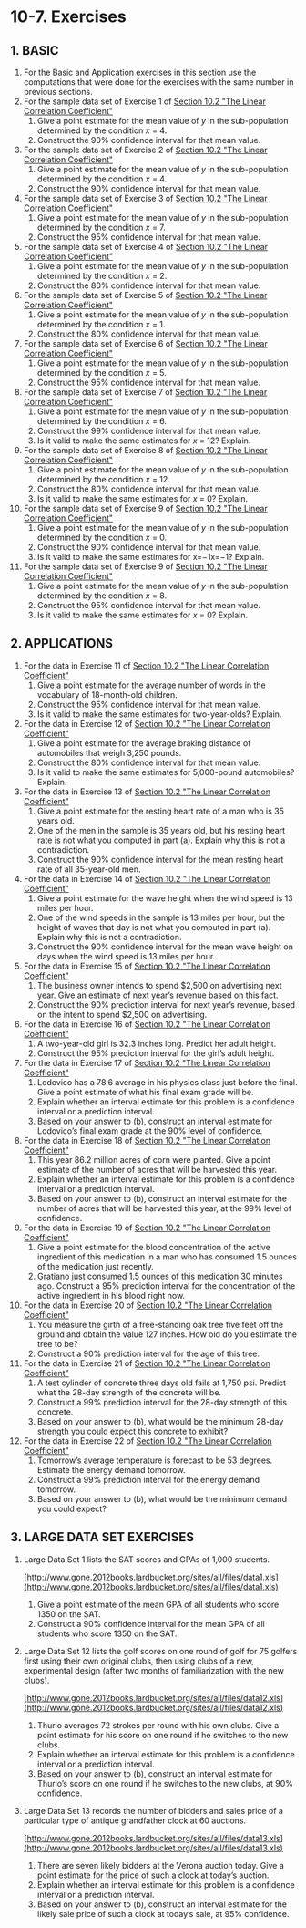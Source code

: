 # 10-7. Exercises

## 1. **BASIC**

1. For the Basic and Application exercises in this section use the computations that were done for the exercises with the same number in previous sections.
2. For the sample data set of Exercise 1 of [Section 10.2 "The Linear Correlation Coefficient"](https://saylordotorg.github.io/text_introductory-statistics/s14-02-the-linear-correlation-coeffic.html)
   1. Give a point estimate for the mean value of _y_ in the sub-population determined by the condition _x_ = 4.
   2. Construct the 90% confidence interval for that mean value.
3. For the sample data set of Exercise 2 of [Section 10.2 "The Linear Correlation Coefficient"](https://saylordotorg.github.io/text_introductory-statistics/s14-02-the-linear-correlation-coeffic.html)
   1. Give a point estimate for the mean value of _y_ in the sub-population determined by the condition _x_ = 4.
   2. Construct the 90% confidence interval for that mean value.
4. For the sample data set of Exercise 3 of [Section 10.2 "The Linear Correlation Coefficient"](https://saylordotorg.github.io/text_introductory-statistics/s14-02-the-linear-correlation-coeffic.html)
   1. Give a point estimate for the mean value of _y_ in the sub-population determined by the condition _x_ = 7.
   2. Construct the 95% confidence interval for that mean value.
5. For the sample data set of Exercise 4 of [Section 10.2 "The Linear Correlation Coefficient"](https://saylordotorg.github.io/text_introductory-statistics/s14-02-the-linear-correlation-coeffic.html)
   1. Give a point estimate for the mean value of _y_ in the sub-population determined by the condition _x_ = 2.
   2. Construct the 80% confidence interval for that mean value.
6. For the sample data set of Exercise 5 of [Section 10.2 "The Linear Correlation Coefficient"](https://saylordotorg.github.io/text_introductory-statistics/s14-02-the-linear-correlation-coeffic.html)
   1. Give a point estimate for the mean value of _y_ in the sub-population determined by the condition _x_ = 1.
   2. Construct the 80% confidence interval for that mean value.
7. For the sample data set of Exercise 6 of [Section 10.2 "The Linear Correlation Coefficient"](https://saylordotorg.github.io/text_introductory-statistics/s14-02-the-linear-correlation-coeffic.html)
   1. Give a point estimate for the mean value of _y_ in the sub-population determined by the condition _x_ = 5.
   2. Construct the 95% confidence interval for that mean value.
8. For the sample data set of Exercise 7 of [Section 10.2 "The Linear Correlation Coefficient"](https://saylordotorg.github.io/text_introductory-statistics/s14-02-the-linear-correlation-coeffic.html)
   1. Give a point estimate for the mean value of _y_ in the sub-population determined by the condition _x_ = 6.
   2. Construct the 99% confidence interval for that mean value.
   3. Is it valid to make the same estimates for _x_ = 12? Explain.
9. For the sample data set of Exercise 8 of [Section 10.2 "The Linear Correlation Coefficient"](https://saylordotorg.github.io/text_introductory-statistics/s14-02-the-linear-correlation-coeffic.html)
   1. Give a point estimate for the mean value of _y_ in the sub-population determined by the condition _x_ = 12.
   2. Construct the 80% confidence interval for that mean value.
   3. Is it valid to make the same estimates for _x_ = 0? Explain.
10. For the sample data set of Exercise 9 of [Section 10.2 "The Linear Correlation Coefficient"](https://saylordotorg.github.io/text_introductory-statistics/s14-02-the-linear-correlation-coeffic.html)
    1. Give a point estimate for the mean value of _y_ in the sub-population determined by the condition _x_ = 0.
    2. Construct the 90% confidence interval for that mean value.
    3. Is it valid to make the same estimates for x=−1x=−1? Explain.
11. For the sample data set of Exercise 9 of [Section 10.2 "The Linear Correlation Coefficient"](https://saylordotorg.github.io/text_introductory-statistics/s14-02-the-linear-correlation-coeffic.html)
    1. Give a point estimate for the mean value of _y_ in the sub-population determined by the condition _x_ = 8.
    2. Construct the 95% confidence interval for that mean value.
    3. Is it valid to make the same estimates for _x_ = 0? Explain.

## **2. APPLICATIONS**

1. For the data in Exercise 11 of [Section 10.2 "The Linear Correlation Coefficient"](https://saylordotorg.github.io/text_introductory-statistics/s14-02-the-linear-correlation-coeffic.html)
   1. Give a point estimate for the average number of words in the vocabulary of 18-month-old children.
   2. Construct the 95% confidence interval for that mean value.
   3. Is it valid to make the same estimates for two-year-olds? Explain.
2. For the data in Exercise 12 of [Section 10.2 "The Linear Correlation Coefficient"](https://saylordotorg.github.io/text_introductory-statistics/s14-02-the-linear-correlation-coeffic.html)
   1. Give a point estimate for the average braking distance of automobiles that weigh 3,250 pounds.
   2. Construct the 80% confidence interval for that mean value.
   3. Is it valid to make the same estimates for 5,000-pound automobiles? Explain.
3. For the data in Exercise 13 of [Section 10.2 "The Linear Correlation Coefficient"](https://saylordotorg.github.io/text_introductory-statistics/s14-02-the-linear-correlation-coeffic.html)
   1. Give a point estimate for the resting heart rate of a man who is 35 years old.
   2. One of the men in the sample is 35 years old, but his resting heart rate is not what you computed in part \(a\). Explain why this is not a contradiction.
   3. Construct the 90% confidence interval for the mean resting heart rate of all 35-year-old men.
4. For the data in Exercise 14 of [Section 10.2 "The Linear Correlation Coefficient"](https://saylordotorg.github.io/text_introductory-statistics/s14-02-the-linear-correlation-coeffic.html)
   1. Give a point estimate for the wave height when the wind speed is 13 miles per hour.
   2. One of the wind speeds in the sample is 13 miles per hour, but the height of waves that day is not what you computed in part \(a\). Explain why this is not a contradiction.
   3. Construct the 90% confidence interval for the mean wave height on days when the wind speed is 13 miles per hour.
5. For the data in Exercise 15 of [Section 10.2 "The Linear Correlation Coefficient"](https://saylordotorg.github.io/text_introductory-statistics/s14-02-the-linear-correlation-coeffic.html)
   1. The business owner intends to spend $2,500 on advertising next year. Give an estimate of next year’s revenue based on this fact.
   2. Construct the 90% prediction interval for next year’s revenue, based on the intent to spend $2,500 on advertising.
6. For the data in Exercise 16 of [Section 10.2 "The Linear Correlation Coefficient"](https://saylordotorg.github.io/text_introductory-statistics/s14-02-the-linear-correlation-coeffic.html)
   1. A two-year-old girl is 32.3 inches long. Predict her adult height.
   2. Construct the 95% prediction interval for the girl’s adult height.
7. For the data in Exercise 17 of [Section 10.2 "The Linear Correlation Coefficient"](https://saylordotorg.github.io/text_introductory-statistics/s14-02-the-linear-correlation-coeffic.html)
   1. Lodovico has a 78.6 average in his physics class just before the final. Give a point estimate of what his final exam grade will be.
   2. Explain whether an interval estimate for this problem is a confidence interval or a prediction interval.
   3. Based on your answer to \(b\), construct an interval estimate for Lodovico’s final exam grade at the 90% level of confidence.
8. For the data in Exercise 18 of [Section 10.2 "The Linear Correlation Coefficient"](https://saylordotorg.github.io/text_introductory-statistics/s14-02-the-linear-correlation-coeffic.html)
   1. This year 86.2 million acres of corn were planted. Give a point estimate of the number of acres that will be harvested this year.
   2. Explain whether an interval estimate for this problem is a confidence interval or a prediction interval.
   3. Based on your answer to \(b\), construct an interval estimate for the number of acres that will be harvested this year, at the 99% level of confidence.
9. For the data in Exercise 19 of [Section 10.2 "The Linear Correlation Coefficient"](https://saylordotorg.github.io/text_introductory-statistics/s14-02-the-linear-correlation-coeffic.html)
   1. Give a point estimate for the blood concentration of the active ingredient of this medication in a man who has consumed 1.5 ounces of the medication just recently.
   2. Gratiano just consumed 1.5 ounces of this medication 30 minutes ago. Construct a 95% prediction interval for the concentration of the active ingredient in his blood right now.
10. For the data in Exercise 20 of [Section 10.2 "The Linear Correlation Coefficient"](https://saylordotorg.github.io/text_introductory-statistics/s14-02-the-linear-correlation-coeffic.html)
    1. You measure the girth of a free-standing oak tree five feet off the ground and obtain the value 127 inches. How old do you estimate the tree to be?
    2. Construct a 90% prediction interval for the age of this tree.
11. For the data in Exercise 21 of [Section 10.2 "The Linear Correlation Coefficient"](https://saylordotorg.github.io/text_introductory-statistics/s14-02-the-linear-correlation-coeffic.html)
    1. A test cylinder of concrete three days old fails at 1,750 psi. Predict what the 28-day strength of the concrete will be.
    2. Construct a 99% prediction interval for the 28-day strength of this concrete.
    3. Based on your answer to \(b\), what would be the minimum 28-day strength you could expect this concrete to exhibit?
12. For the data in Exercise 22 of [Section 10.2 "The Linear Correlation Coefficient"](https://saylordotorg.github.io/text_introductory-statistics/s14-02-the-linear-correlation-coeffic.html)
    1. Tomorrow’s average temperature is forecast to be 53 degrees. Estimate the energy demand tomorrow.
    2. Construct a 99% prediction interval for the energy demand tomorrow.
    3. Based on your answer to \(b\), what would be the minimum demand you could expect?

## **3. LARGE DATA SET EXERCISES**

1. Large Data Set 1 lists the SAT scores and GPAs of 1,000 students.

   [http://www.gone.2012books.lardbucket.org/sites/all/files/data1.xls](http://www.gone.2012books.lardbucket.org/sites/all/files/data1.xls)

   1. Give a point estimate of the mean GPA of all students who score 1350 on the SAT.
   2. Construct a 90% confidence interval for the mean GPA of all students who score 1350 on the SAT.

2. Large Data Set 12 lists the golf scores on one round of golf for 75 golfers first using their own original clubs, then using clubs of a new, experimental design \(after two months of familiarization with the new clubs\).

   [http://www.gone.2012books.lardbucket.org/sites/all/files/data12.xls](http://www.gone.2012books.lardbucket.org/sites/all/files/data12.xls)

   1. Thurio averages 72 strokes per round with his own clubs. Give a point estimate for his score on one round if he switches to the new clubs.
   2. Explain whether an interval estimate for this problem is a confidence interval or a prediction interval.
   3. Based on your answer to \(b\), construct an interval estimate for Thurio’s score on one round if he switches to the new clubs, at 90% confidence.

3. Large Data Set 13 records the number of bidders and sales price of a particular type of antique grandfather clock at 60 auctions.

   [http://www.gone.2012books.lardbucket.org/sites/all/files/data13.xls](http://www.gone.2012books.lardbucket.org/sites/all/files/data13.xls)

   1. There are seven likely bidders at the Verona auction today. Give a point estimate for the price of such a clock at today’s auction.
   2. Explain whether an interval estimate for this problem is a confidence interval or a prediction interval.
   3. Based on your answer to \(b\), construct an interval estimate for the likely sale price of such a clock at today’s sale, at 95% confidence.

